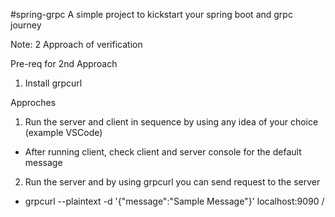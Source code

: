 #spring-grpc
A simple project to kickstart your spring boot and grpc journey

Note: 2 Approach of verification

Pre-req for 2nd Approach
1. Install grpcurl

Approches

1. Run the server and client in sequence by using any idea of your choice (example VSCode)
  - After running client, check client and server console for the default message
2. Run the server and by using grpcurl you can send request to the server
  - grpcurl --plaintext -d '{"message":"Sample Message"}' localhost:9090 <service>/<method>
